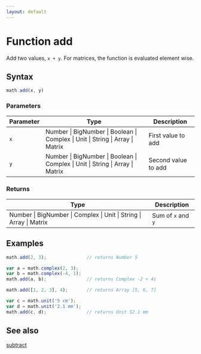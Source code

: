 ```yaml
---
layout: default
---
```


<h1 id="function-add">Function add</h1>

Add two values, `x + y`.
For matrices, the function is evaluated element wise.


<h2 id="syntax">Syntax</h2>

```js
math.add(x, y)
```

<h3 id="parameters">Parameters</h3>

Parameter | Type | Description
--------- | ---- | -----------
`x` | Number &#124; BigNumber &#124; Boolean &#124; Complex &#124; Unit &#124; String &#124; Array &#124; Matrix | First value to add
`y` | Number &#124; BigNumber &#124; Boolean &#124; Complex &#124; Unit &#124; String &#124; Array &#124; Matrix | Second value to add

<h3 id="returns">Returns</h3>

Type | Description
---- | -----------
Number &#124; BigNumber &#124; Complex &#124; Unit &#124; String &#124; Array &#124; Matrix | Sum of `x` and `y`


<h2 id="examples">Examples</h2>

```js
math.add(2, 3);               // returns Number 5

var a = math.complex(2, 3);
var b = math.complex(-4, 1);
math.add(a, b);               // returns Complex -2 + 4i

math.add([1, 2, 3], 4);       // returns Array [5, 6, 7]

var c = math.unit('5 cm');
var d = math.unit('2.1 mm');
math.add(c, d);               // returns Unit 52.1 mm
```


<h2 id="see-also">See also</h2>

[subtract](subtract.html)


<!-- Note: This file is automatically generated from source code comments. Changes made in this file will be overridden. -->
